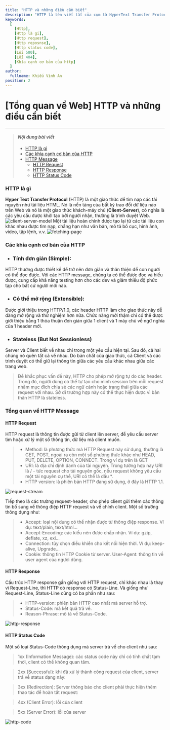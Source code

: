 ```yaml
---
title: "HTTP và những điều cần biết"
description: "HTTP là tên viết tắt của cụm từ HyperText Transfer Protocol, dịch theo tiếng Việt là giao thức truyền tải siêu văn bản. HTTP được dùng trong www (world wide web) với mục đích tạo nên nền tảng kết nối giữa client và server."
keywords:
  [
    [Http],
    [Http là gi],
    [Http request],
    [Http reposnse],
    [Http status code],
    [Lỗi 500],
    [Lỗi 404],
    [Khía cạnh cơ bản của http]
  ]
author:
  fullname: Khiếu Vinh An
position: 2
---
```

# **[Tổng quan về Web] HTTP và những điều cần biết**
-------
> #### *__Nội dung bài viết__*
> - [HTTP là gì](#http-là-gì)
> - [Các khía cạnh cơ bản của HTTP](#các-khía-cạnh-cơ-bản-của-http)
> - [HTTP Message](#tổng-quan-về-http-messenges)
>   - [HTTP Request](#http-request)
>   - [HTTP Response](#tổng-quan-về-http-messenges)
>   - [HTTP Status Code](#http-status-code)

### HTTP là gì
**Hyper Text Transfer Protocol** (HTTP) là một giao thức để tìm nạp các tài nguyên như tài liệu HTML. Nó là nền tảng của bất kỳ trao đổi dữ liệu nào trên Web và nó là một giao thức khách-máy chủ (**Client-Server**), có nghĩa là các yêu cầu được khởi tạo bởi người nhận, thường là trình duyệt Web. 
![client-server-model](https://1.bp.blogspot.com/-L95P9p9PDfI/WqvflWNeEqI/AAAAAAAAAa0/JPzrhonvuDElUidmK0oS0jqmDwn_aPwPwCLcBGAs/s1600/Client-server-model.svg.png)
Một tài liệu hoàn chỉnh được tạo lại từ các tài liệu con khác nhau được tìm nạp, chẳng hạn như văn bản, mô tả bố cục, hình ảnh, video, tập lệnh, v.v. 
![fetching-page](https://developer.mozilla.org/en-US/docs/Web/HTTP/Overview/fetching_a_page.png)

### Các khía cạnh cơ bản của HTTP
* ### **Tính đơn giản (Simple)**: 
 HTTP thường được thiết kế để trở nên đơn giản và thân thiện để con người có thể đọc được. Với các HTTP message, chúng ta có thể được đọc và hiểu được, cung cấp khả năng testing hơn cho các dev và giảm thiểu độ phức tạp cho bất cứ người mới nào.
* ### **Có thể mở rộng (Extensible)**:
 Được giới thiệu trong HTTP/1.0, các header HTTP làm cho giao thức này dễ dàng mở rộng và thử nghiệm hơn nữa. Chức năng mới thậm chí có thể được giới thiệu bằng 1 thỏa thuận đơn giản giữa 1 client và 1 máy chủ về ngữ nghĩa của 1 header mới.
* ### **Stateless (But Not Sessionless)**
 Server và Client biết về nhau chi trong một yêu cầu hiện tại. Sau đó, cả hai chúng nó quên tất cả về nhau. Do bản chất của giao thức, cả Client và các trình duyệt có thể giữ lại thông tin giữa các yêu cầu khác nhau giữa các trang web.
> Để khắc phục vấn đề này, HTTP cho phép mở rộng tự do các header. Trong đó, người dùng có thể tự tạo cho mình session trên mỗi request nhằm mục đích chia sẻ các ngữ cảnh hoặc trạng thái giữa các request với nhau. Sở dĩ trường hợp này có thể thực hiện được vì bản thân HTTP là stateless.

### Tổng quan về HTTP Message
#### **HTTP Request**
HTTP request là thông tin được gửi từ client lên server, để yêu cầu server tìm hoặc xử lý một số thông tin, dữ liệu mà client muốn. 
> - Method: là phương thức mà HTTP Request này sử dụng, thường là GET, POST, ngoài ra còn một số phương thức khác như HEAD, PUT, DELETE, OPTION, CONNECT. Trong ví dụ trên là GET
>  - URI: là địa chỉ định danh của tài nguyên. Trong tường hợp này URI là / - tức request cho tài nguyên gốc, nếu request không yêu cầu một tài nguyên cụ thể, URI có thể là dấu *.
>  - HTTP version: là phiên bản HTTP đang sử dụng, ở đây là HTTP 1.1.  

![request-stream](https://theegeek.com/wp-content/uploads/2014/12/HTTP-Request-Stream-Example.jpg)

Tiếp theo là các trường request-header, cho phép client gửi thêm các thông tin bổ sung về thông điệp HTTP request và về chính client. Một số trường thông dụng như:
> - Accept: loại nội dung có thể nhận được từ thông điệp response. Ví dụ: text/plain, text/html…
> - Accept-Encoding: các kiểu nén được chấp nhận. Ví dụ: gzip, deflate, xz, exi…
> - Connection: tùy chọn điều khiển cho kết nối hiện thời. Ví dụ: keep-alive, Upgrade…
> - Cookie: thông tin HTTP Cookie từ server.
User-Agent: thông tin về user agent của người dùng.
#### **HTTP Response**
Cấu trúc HTTP response gần giống với HTTP request, chỉ khác nhau là thay vì Request-Line, thì HTTP có response có Status-Line. Và giống như Request-Line, Status-Line cũng có ba phần như sau:
> - HTTP-version: phiên bản HTTP cao nhất mà server hỗ trợ.
> - Status-Code: mã kết quả trả về.
> - Reason-Phrase: mô tả về Status-Code.

![http-response](https://images.viblo.asia/d4d042c6-1606-44c8-a7cc-0130d38f281e.png)

#### **HTTP Status Code**
Một số loại Status-Code thông dụng mà server trả về cho client như sau:

> 1xx (Information Message): các status code này chỉ có tính chất tạm thời, client có thể không quan tâm.

> 2xx (Successful): khi đã xử lý thành công request của client, server trả về status dạng này:

> 3xx (Redirection): Server thông báo cho client phải thực hiện thêm thao tác để hoàn tất request:

> 4xx (Client Error): lỗi của client

> 5xx (Server Error): lỗi của server

![http-code](https://softcrony.com/blog/wp-content/uploads/2020/07/http-code.png)


